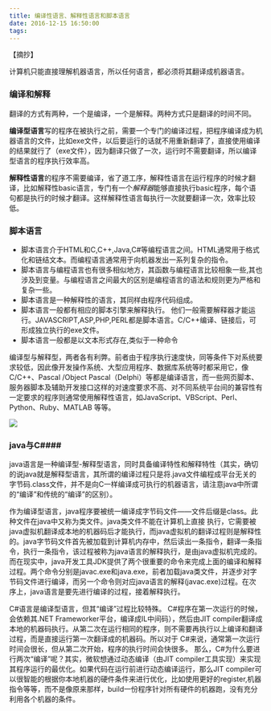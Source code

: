 ```yaml
---
title: 编译性语言、解释性语言和脚本语言
date: 2016-12-15 16:50:00
tags: 
---
```


【摘抄】

计算机只能直接理解机器语言，所以任何语言，都必须将其翻译成机器语言。

### **编译和解释**

翻译的方式有两种，一个是编译，一个是解释。两种方式只是翻译的时间不同。

**编译型语言**写的程序在被执行之前，需要一个专门的编译过程，把程序编译成为机器语言的文件，比如exe文件，以后要运行的话就不用重新翻译了，直接使用编译的结果就行了（exe文件），因为翻译只做了一次，运行时不需要翻译，所以编译型语言的程序执行效率高。

**解释性语言**的程序不需要编译，省了道工序，解释性语言在运行程序的时候才翻译，比如解释性basic语言，专门有一个*解释器*能够直接执行basic程序，每个语句都是执行的时候才翻译。这样解释性语言每执行一次就要翻译一次，效率比较低。

<!--more-->

### **脚本语言**

- 脚本语言介于HTML和C,C++,Java,C#等编程语言之间。HTML通常用于格式化和链结文本。而编程语言通常用于向机器发出一系列复杂的指令。
- 脚本语言与编程语言也有很多相似地方，其函数与编程语言比较相象一些,其也涉及到变量。与编程语言之间最大的区别是编程语言的语法和规则更为严格和复杂一些。
- 脚本语言是一种解释性的语言，其同样由程序代码组成。
- 脚本语言一般都有相应的脚本引擎来解释执行。 他们一般需要解释器才能运行。JAVASCRIPT,ASP,PHP,PERL都是脚本语言。C/C++编译、链接后，可形成独立执行的exe文件。
- 脚本语言一般都是以文本形式存在,类似于一种命令

编译型与解释型，两者各有利弊。前者由于程序执行速度快，同等条件下对系统要求较低，因此像开发操作系统、大型应用程序、数据库系统等时都采用它，像C/C++、Pascal /Object Pascal（Delphi）等都是编译语言，而一些网页脚本、服务器脚本及辅助开发接口这样的对速度要求不高、对不同系统平台间的兼容性有一定要求的程序则通常使用解释性语言，如JavaScript、VBScript、Perl、Python、Ruby、MATLAB 等等。

![](http://ohjnxvaxm.bkt.clouddn.com/program%20model.jpg)

### **java与C#**###

java语言是一种编译型-解释型语言，同时具备编译特性和解释特性（其实，确切的说java就是解释型语言，其所谓的编译过程只是将.java文件编程成平台无关的字节码.class文件，并不是向C一样编译成可执行的机器语言，请注意java中所谓的“编译”和传统的“编译”的区别）。

作为编译型语言，java程序要被统一编译成字节码文件——文件后缀是class。此种文件在java中又称为类文件。java类文件不能在计算机上直接 执行，它需要被java虚拟机翻译成本地的机器码后才能执行，而java虚拟机的翻译过程则是解释性的。java字节码文件首先被加载到计算机内存中，然后读出一条指令，翻译一条指令，执行一条指令，该过程被称为java语言的解释执行，是由java虚拟机完成的。而在现实中，java开发工具JDK提供了两个很重要的命令来完成上面的编译和解释过程。两个命令分别是javac.exe和java.exe，前者加载java类文件，并逐步对字节码文件进行编译，而另一个命令则对应java语言的解释(javac.exe)过程。在次序上，java语言是要先进行编译的过程，接着解释执行。

C#语言是编译型语言，但其“编译”过程比较特殊。
C#程序在第一次运行的时候，会依赖其.NET Frameworker平台，编译成IL中间码），然后由JIT compiler翻译成本地的机器码执行。从第二次在运行相同的程序，则不需要再执行以上编译和翻译过程，而是直接运行第一次翻译成的机器码。所以对于 C#来说，通常第一次运行时间会很长，但从第二次开始，程序的执行时间会快很多。
那么，C#为什么要进行两次“编译”呢？其实，微软想通过动态编译（由JIT compiler工具实现）来实现其程序运行的最优化。如果代码在运行前进行动态编译运行，那么JIT compiler可以很智能的根据你本地机器的硬件条件来进行优化，比如使用更好的register,机器指令等等，而不是像原来那样，build一份程序针对所有硬件的机器跑，没有充分利用各个机器的条件。